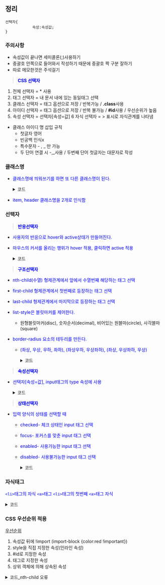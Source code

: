 ## 정리
```
선택자{
			속성:속성값;
}
```

### 주의사항
* 속성값이 끝나면 세미콜론(;)사용하기
* 중괄호 안쪽으로 들어와서 작성하기 때문에 중괄호 짝 구분 잘하기
* 따로 메모한것은 주석걸기

> **CSS 선택자**
1. 전체 선택자 = * 사용
2. 태그 선택자 = 내 문서 내에 있는 동일태그 선택
3. 클래스 선택자 = 태그 옵션으로 저장 / 반복가능 / **.class**사용
4. 아이디 선택자 = 태그 옵션으로 저장 / 반복 불가능 / **#id**사용 / 우선순위가 높음
5. 속성 선택자 = 선택자[속성=값]
6 자식 선택자 = > 표시로 자식관계를 나타냄

* 클래스 아이디 명 삽입 규칙
  * 첫글자 영어
  * 빈공백 인식x
  * 특수문자 - , _ 만 가능
  * 두 단어 연결 시 -,_사용 / 두번째 단어 첫글자는 대문자로 작성

### 클래스명
* 클래스명에 띄워쓰기를 하면 또 다른 클래스명이 된다.

  <details>
      <summary>코드</summary>
      
      <!DOCTYPE html>
      <html lang="en">
      <head>
        <title>multi_clasll</title>
        <style>
          .item {
            color: pink;
          }

          .header {
            background-color: aliceblue;
          }
        </style>
      </head>
      <body>
        <h1 class="item header">동해물과 백두산이</h1>
      </body>
      </html>

      <!-- 
        클래스명에 띄워쓰기를 하면 또 다른 클래스명이 된다.
      -->

  </details>
  
* item, header 클래스명을 2개로 인식함

### 선택자

> **반응선택자**
* 사용자의 반응으로 hover와 active상태가 만들어진다.
* 마우스의 커서를 올리는 행위가 hover 적용, 클릭하면 active 적용

  <details>
      <summary>코드</summary>
      
      <!DOCTYPE html>
      <html lang="en">
      <head>
        <meta charset="UTF-8">
        <meta name="viewport" content="width=device-width, initial-scale=1.0">
        <title>반응 선택자</title>
        <style>
          h4:hover {
            color: red;
          }
          h4:active {
            color: blue;
          }
        </style>
      </head>
      <body>
        <h4>반응 선택자</h4>
      </body>
      </html>

  </details>


> **구조선택자**
* nth-child(수열) 형제관계에서 앞에서 수열번쨰 해당하는 태그 선택
* first-child 형제관계에서 첫번째로 등장하는 태그 선택
* last-child 형제관계에서 마지막으로 등장하는 태그 선택

* list-style은 블릿마커를 제어한다.
  * 원형블릿마커(disc), 숫자순서(decimal), 비어있는 원블마(circle), 사각블마(square)
* border-radius 요소의 테두리를 만든다.
  * (좌상, 우상, 우하, 좌하), (좌상우하, 우상좌하), (좌상, 우상좌하, 우상)

    <details>
      <summary>코드</summary>
      
      ```
      <!DOCTYPE html>
      <html lang="en">
      <head>
        <meta charset="UTF-8">
        <meta name="viewport" content="width=device-width, initial-scale=1.0">
        <title>structure</title>
        <style>
          li {
            list-style: none;
            float: left;
            padding: 15px;
          }
          li:nth-child(2n) {
            background-color: aliceblue;
          }
          li:nth-child(2n+1) {
            background-color: pink;
          }
          li:first-child{
            border-radius: 10px 0 0 10px;
          }
          li:last-child{
            border-radius: 0 10px 10px 0 ;
          }
        </style>
      </head>
      <body>
        <ul>
          <li>첫 번째</li>
          <li>두 번째</li>
          <li>세 번째</li>
          <li>네 번째</li>
          <li>다섯 번째</li>
          <li>여섯 번째</li>
          <li>일곱 번째</li>
        </ul>
      </body>
      </html>
      ```

  </details>

> **속성선택자**
* 선택자[속성=값], input태그의 type 속성에 사용

    <details>
      <summary>코드</summary>
      
      <!DOCTYPE html>
      <html lang="en">
      <head>
        <meta charset="UTF-8">
        <meta name="viewport" content="width=device-width, initial-scale=1.0">
        <title>attribute</title>
        <style>
          input[type="text"] {
            background: cornflowerblue;
          }
          input[type="password"]{
            background: floralwhite

          }
        </style>
      </head>
      <body>
        <form>
          <input type="text">
          <input type="password"> 
        </form>
      </body>
      </html>

  </details>

> **상태선택자**
* 입력 양식의 상태를 선택할 때
  * checked- 체크 상태인 input 태그 선택
  * focus- 포커스를 맞춘 input 태그 선택
  * enabled- 사용가능한 input 태그 선택
  * disabled- 사용불가능한 input 태그 선택

      <details>
      <summary>코드</summary>
      
      ```
      <!DOCTYPE html>
      <html lang="en">
      <head>
        <meta charset="UTF-8">
        <meta name="viewport" content="width=device-width, initial-scale=1.0">
        <title>Document</title>
        <style>
          input:enabled {
            background: white;
          }
          input:disabled {
            background: gray;
          }
        </style>
      </head>
      <body>
        <h2>사용가능</h2>
        <input value="가능">
        <h2>사용불가능</h2>
        <input disabled="disabled" value="불가능">
      </body>
      </html>
      ```

  </details>

### 자식태그
```<li>```태그의 자식 ```<a>```태그
```<li>```태그의 첫번째 ```<a>```태그 자식

  <details>
    <summary>코드</summary>
      
    <!DOCTYPE html>
    <html lang="en">
    <head>
      <meta charset="UTF-8">
      <meta name="viewport" content="width=device-width, initial-scale=1.0">
      <title>structFalse</title>
      <style>
        /* li > a:first-child {
          color: red;
        } */
        li:first-child > a {
          color: red;
        }
      </style>
    </head>
    <body>
      <ul>
        <li><a href="#">주의사항</a></li>
        <li><a href="#">주의사항</a></li>
        <li><a href="#">주의사항</a></li>
        <li><a href="#">주의사항</a></li>
        <li><a href="#">주의사항</a></li>
      </ul>
    </body>
    </html>

  </details>


### CSS 우선순위 적용
[우선순위](https://leeborn.tistory.com/entry/CSS-%EC%9A%B0%EC%84%A0%EC%88%9C%EC%9C%84-%EC%A0%81%EC%9A%A9-important)
1. 속성값 뒤에 !import
  (import-block {color:red !important})
2. style을 직접 지정한 속성(인라인 속성)
3. #id로 지정한 속성
4. 태그로 지정한 속성
5. 상위 객체에 의해 상속된 속성

  <details>
    <summary>코드_nth-child 오류</summary>
      
    <!DOCTYPE html>
    <html lang="en">
    <head>
      <meta charset="UTF-8">
      <meta name="viewport" content="width=device-width, initial-scale=1.0">
      <title>cascading</title>
      <style>
        h1{
          color: green;
        }
        p{
          color: black;
        }
        p{
          color: blue;
        }
        p:nth-child(2){
          color: red !important
        }
      </style>
    </head>
    <body>
      <h1>레드향</h1>
      <p>껍질에 붉은 빛이 돌아 레드향이라 불린다.</p>
      <p>레드향은 한라봉과 귤을 교배한 것으로</p>
      <p>일반 귤보다 2~3배 크고, 과육이 붉고 통통하다.</p>
    </body>
    </html>

    </details>

  * [nth-child 오류](https://stackoverflow.com/questions/23117175/nth-child-strange-behavior-with-h1-and-p)
  * p태그의 하위태그가 없기 때문에 이런 경우에는 nth-of-type(1)를 사용해야 한다.

    <details>
      <summary>코드</summary>
        
      <!DOCTYPE html>
      <html lang="en">
      <head>
        <meta charset="UTF-8">
        <meta name="viewport" content="width=device-width, initial-scale=1.0">
        <title>cascading</title>
        <style>
          p{
            color: black;
          }
          p{
            color: blue;
          }
          h1{
            color: brown !important;
          }
        </style>
      </head>
      <body>
        <h1 style="color: green;">레드향</h1>
        <p style="color: red;">껍질에 붉은 빛이 돌아 레드향이라 불린다.</p>
        <p>레드향은 한라봉과 귤을 교배한 것으로</p>
        <p>일반 귤보다 2~3배 크고, 과육이 붉고 통통하다.</p>
      </body>
      </html>

      <!-- 
        첫번째 테스트인 h1요소에는 타입 스타일과 인라인 스타일 모드 사용
        우선 순위가 타입 스타일 정의에 있는 !important가 높아 타입 스타일이 적용
        중요도와 적용범위가 같은 스타일의 경우는 나중에 선언된 스타일이 적용된다.
        (p태그의 경우 blue 적용)
      -->

    </details>

### position
* 절대좌표
  * absolute, fixed
* 상대좌표
  * static, relative
* top-bottom-left-right

## 반응형 웹
> 반응형 웹이란?
* 디자인과 개발이 화면 크기, 플랫폼 및 방향 같은 사용자의 행동과 환경에 반응하는 것을 말한다.
* <U>웹사이트에 있는 다른 콘텐츠의 크기</U>가 <U>웹사이트를 보고 있는 화면의 크기</U>를 기반으로 **콘텐츠의 크기를 조정하고 재구성**한다.